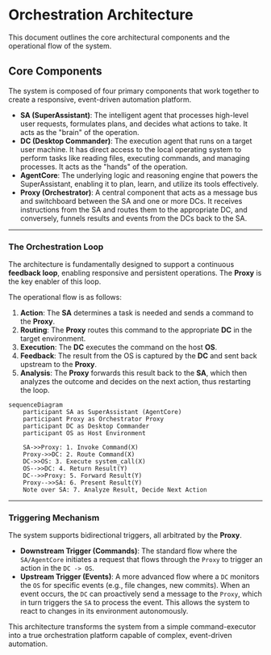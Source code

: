 # Orchestration Architecture

This document outlines the core architectural components and the operational flow of the system.

## Core Components

The system is composed of four primary components that work together to create a responsive, event-driven automation platform.

-   **SA (SuperAssistant)**: The intelligent agent that processes high-level user requests, formulates plans, and decides what actions to take. It acts as the "brain" of the operation.
-   **DC (Desktop Commander)**: The execution agent that runs on a target user machine. It has direct access to the local operating system to perform tasks like reading files, executing commands, and managing processes. It acts as the "hands" of the operation.
-   **AgentCore**: The underlying logic and reasoning engine that powers the SuperAssistant, enabling it to plan, learn, and utilize its tools effectively.
-   **Proxy (Orchestrator)**: A central component that acts as a message bus and switchboard between the SA and one or more DCs. It receives instructions from the SA and routes them to the appropriate DC, and conversely, funnels results and events from the DCs back to the SA.

---

### The Orchestration Loop

The architecture is fundamentally designed to support a continuous **feedback loop**, enabling responsive and persistent operations. The **Proxy** is the key enabler of this loop.

The operational flow is as follows:

1.  **Action**: The **SA** determines a task is needed and sends a command to the **Proxy**.
2.  **Routing**: The **Proxy** routes this command to the appropriate **DC** in the target environment.
3.  **Execution**: The **DC** executes the command on the host **OS**.
4.  **Feedback**: The result from the OS is captured by the **DC** and sent back upstream to the **Proxy**.
5.  **Analysis**: The **Proxy** forwards this result back to the **SA**, which then analyzes the outcome and decides on the next action, thus restarting the loop.

```mermaid
sequenceDiagram
    participant SA as SuperAssistant (AgentCore)
    participant Proxy as Orchestrator Proxy
    participant DC as Desktop Commander
    participant OS as Host Environment

    SA->>Proxy: 1. Invoke Command(X)
    Proxy->>DC: 2. Route Command(X)
    DC->>OS: 3. Execute system_call(X)
    OS-->>DC: 4. Return Result(Y)
    DC-->>Proxy: 5. Forward Result(Y)
    Proxy-->>SA: 6. Present Result(Y)
    Note over SA: 7. Analyze Result, Decide Next Action
```

---

### Triggering Mechanism

The system supports bidirectional triggers, all arbitrated by the **Proxy**.

-   **Downstream Trigger (Commands)**: The standard flow where the `SA/AgentCore` initiates a request that flows through the `Proxy` to trigger an action in the `DC -> OS`.
-   **Upstream Trigger (Events)**: A more advanced flow where a `DC` monitors the `OS` for specific events (e.g., file changes, new commits). When an event occurs, the `DC` can proactively send a message to the `Proxy`, which in turn triggers the `SA` to process the event. This allows the system to react to changes in its environment autonomously.

This architecture transforms the system from a simple command-executor into a true orchestration platform capable of complex, event-driven automation.